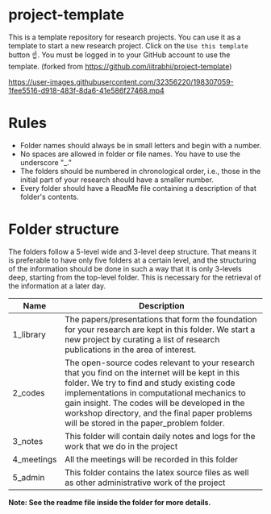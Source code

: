 # project-template
This is a template repository for research projects. You can use it as a template to start a new research project. Click on the `Use this template` button ☝️. You must be logged in to your GitHub account to use the template.
(forked from https://github.com/iitrabhi/project-template)

https://user-images.githubusercontent.com/32356220/198307059-1fee5516-d918-483f-8da6-41e586f27468.mp4

# Rules
- Folder names should always be in small letters and begin with a number.
- No spaces are allowed in folder or file names. You have to use the underscore "_."
- The folders should be numbered in chronological order, i.e., those in the initial part of your research should have a smaller number.
- Every folder should have a ReadMe file containing a description of that folder's contents.

# Folder structure

The folders follow a 5-level wide and 3-level deep structure. That means it is preferable to have only five folders at a certain level, and the structuring of the information should be done in such a way that it is only 3-levels deep, starting from the top-level folder. This is necessary for the retrieval of the information at a later day.

| Name       | Description                                                                                                                                                                                                                                                                                                                                   |
| ---------- | --------------------------------------------------------------------------------------------------------------------------------------------------------------------------------------------------------------------------------------------------------------------------------------------------------------------------------------------- |
| 1_library  | The papers/presentations that form the foundation for your research are kept in this folder.  We start a new project by curating a list of research publications in the area of interest.                                                                                                                                                     |
| 2_codes    | The open-source codes relevant to your research that you find on the internet will be kept in this folder. We try to find and study existing code implementations in computational mechanics to gain insight. The codes will be developed in the workshop directory, and the final paper problems will be stored in the paper_problem folder. |
| 3_notes    | This folder will contain daily notes and logs for the work that we do in the project                                                                                                                                                                                                                                                          |
| 4_meetings | All the meetings will be recorded in this folder                                                                                                                                                                                                                                                                                              |
| 5_admin    | This folder contains the latex source files as well as other administrative work of the project                                                                                                                                                                                                                                               |

**Note: See the readme file inside the folder for more details.**

